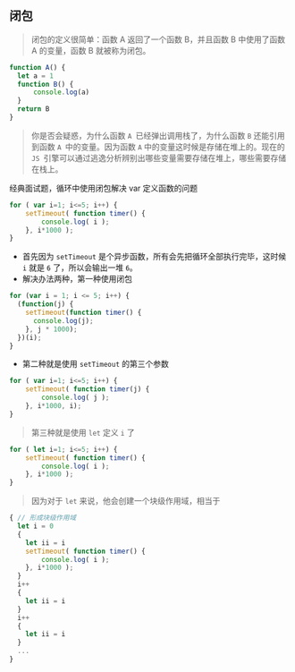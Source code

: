 ## 闭包

> 闭包的定义很简单：函数 A 返回了一个函数 B，并且函数 B 中使用了函数 A 的变量，函数 B 就被称为闭包。

```js
function A() {
  let a = 1
  function B() {
      console.log(a)
  }
  return B
}
```

> 你是否会疑惑，为什么函数 `A `已经弹出调用栈了，为什么函数 `B` 还能引用到函数 `A `中的变量。因为函数 `A` 中的变量这时候是存储在堆上的。现在的 `JS `引擎可以通过逃逸分析辨别出哪些变量需要存储在堆上，哪些需要存储在栈上。

经典面试题，循环中使用闭包解决 var 定义函数的问题

```js
for ( var i=1; i<=5; i++) {
	setTimeout( function timer() {
		console.log( i );
	}, i*1000 );
}
```

- 首先因为 `setTimeout` 是个异步函数，所有会先把循环全部执行完毕，这时候 `i` 就是 `6` 了，所以会输出一堆 `6`。
- 解决办法两种，第一种使用闭包

```js
for (var i = 1; i <= 5; i++) {
  (function(j) {
    setTimeout(function timer() {
      console.log(j);
    }, j * 1000);
  })(i);
}
```

- 第二种就是使用 `setTimeout` 的第三个参数

```js
for ( var i=1; i<=5; i++) {
	setTimeout( function timer(j) {
		console.log( j );
	}, i*1000, i);
}
```

> 第三种就是使用 `let` 定义 `i` 了

```js
for ( let i=1; i<=5; i++) {
	setTimeout( function timer() {
		console.log( i );
	}, i*1000 );
}
```

> 因为对于 `let` 来说，他会创建一个块级作用域，相当于

```js
{ // 形成块级作用域
  let i = 0
  {
    let ii = i
    setTimeout( function timer() {
        console.log( i );
    }, i*1000 );
  }
  i++
  {
    let ii = i
  }
  i++
  {
    let ii = i
  }
  ...
}
```